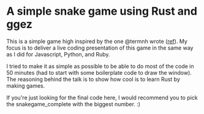 A simple snake game using Rust and ggez
=======================================

This is a simple game high inspired by the one @termnh wrote
([ref](https://github.com/termhn/ggez_snake)). My focus is to deliver a live
coding presentation of this game in the same way as I did for Javascript,
Python, and Ruby.

I tried to make it as simple as possible to be able to do most of the code in
50 minutes (had to start with some boilerplate code to draw the window). The
reasoning behind the talk is to show how cool is to learn Rust by making games.

If you're just looking for the final code here, I would recommend you to pick
the snakegame_complete with the biggest number. :)
